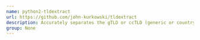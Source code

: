 ```yaml
---
name: python2-tldextract
url: https://github.com/john-kurkowski/tldextract
description: Accurately separates the gTLD or ccTLD (generic or country code top-level domain) from the registered domain and subdomains of a URL.
group: None
---
```


